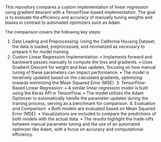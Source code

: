 This repository compares a custom implementation of linear regression using gradient descent with a TensorFlow-based implementation. The goal is to evaluate the efficiency and accuracy of manually tuning weights and biases in contrast to automated optimizers such as Adam.

The comparison covers the following key steps:

1.	Data Loading and Preprocessing:
Using the California Housing Dataset, the data is loaded, preprocessed, and normalized as necessary to prepare it for model training.
2.	Custom Linear Regression Implementation:
	•	Implements forward and backward passes manually to compute the loss and gradients.
	•	Uses Gradient Descent for weight and bias updates, focusing on how manual tuning of these parameters can impact performance.
	•	The model is iteratively updated based on the calculated gradients, optimizing towards minimizing the Mean Squared Error (MSE).
	3.	TensorFlow-Based Linear Regression:
	•	A similar linear regression model is built using the Keras API in TensorFlow.
	•	The model utilizes the Adam Optimizer to automatically handle the parameter updates during the training process, serving as a benchmark for comparison.
	4.	Evaluation and Comparison:
	•	Both models are evaluated based on Mean Squared Error (MSE).
	•	Visualizations are included to compare the predictions of both models with the actual data.
	•	The results highlight the trade-offs between manual parameter tuning and the use of an automated optimizer like Adam, with a focus on accuracy and computational efficiency.
